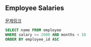 ## Employee Salaries
[문제링크](https://www.hackerrank.com/challenges/salary-of-employees/)   
```sql
SELECT name FROM employee
WHERE salary >= 2000 AND months < 10
ORDER BY employee_id ASC
```
